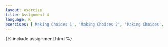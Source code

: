 ```yaml
---
layout: exercise
title: Assignment 4
language: R
exercises: ['Making Choices 1', 'Making Choices 2', 'Making Choices', 'Combining Basics']
---
```


{% include assignment.html %}

